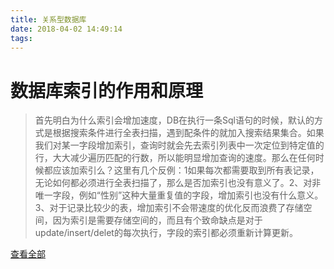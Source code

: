 ```yaml
---
title: 关系型数据库
date: 2018-04-02 14:49:14
tags:
---
```



# 数据库索引的作用和原理
>首先明白为什么索引会增加速度，DB在执行一条Sql语句的时候，默认的方式是根据搜索条件进行全表扫描，遇到配条件的就加入搜索结果集合。如果我们对某一字段增加索引，查询时就会先去索引列表中一次定位到特定值的行，大大减少遍历匹配的行数，所以能明显增加查询的速度。那么在任何时候都应该加索引么？这里有几个反例：1如果每次都需要取到所有表记录，无论如何都必须进行全表扫描了，那么是否加索引也没有意义了。2、对非唯一字段，例如“性别”这种大量重复值的字段，增加索引也没有什么意义。3、对于记录比较少的表，增加索引不会带速度的优化反而浪费了存储空间，因为索引是需要存储空间的，而且有个致命缺点是对于update/insert/delet的每次执行，字段的索引都必须重新计算更新。

[查看全部](https://zhuanlan.zhihu.com/p/27862119)
